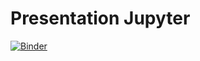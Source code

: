 # Presentation Jupyter

[![Binder](https://mybinder.org/badge.svg)](https://mybinder.org/v2/gh/raphbacher/presentation-jupyter/master?filepath=presentation_jupyter.ipynb)

